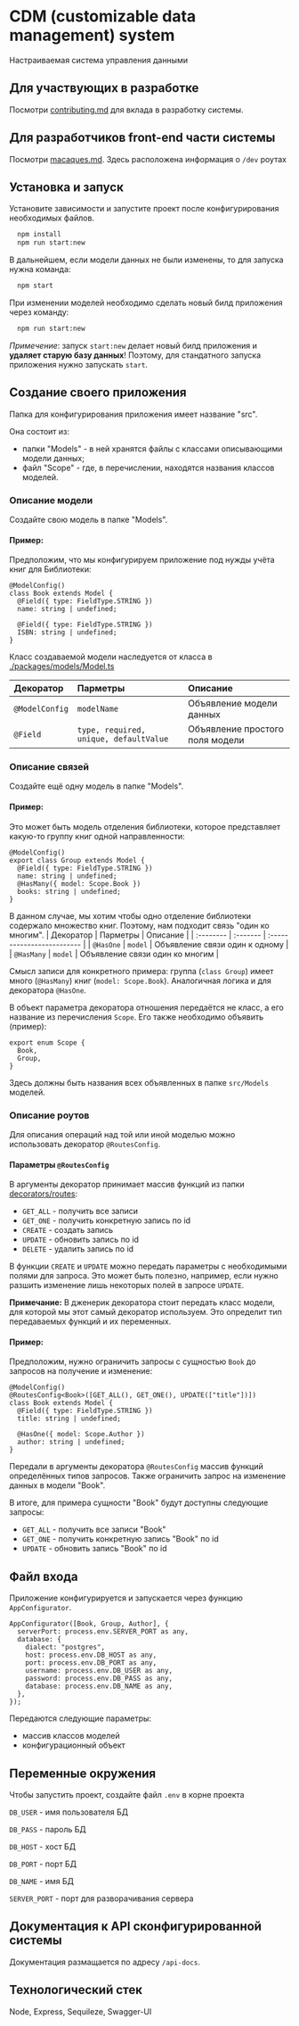 
# CDM (customizable data management) system

Настраиваемая система управления данными

## Для участвующих в разработке

Посмотри [contributing.md](./contributing.md) для вклада в разработку системы.

## Для разработчиков front-end части системы

Посмотри [macaques.md](./macaques.md). Здесь расположена информация о `/dev` роутах

## Установка и запуск

Установите зависимости и запустите проект после конфигурирования необходимых файлов. 

```bash
  npm install
  npm run start:new
```

В дальнейшем, если модели данных не были изменены, то для запуска нужна команда:

```bash
  npm start
```

При изменении моделей необходимо сделать новый билд приложения через команду:

```bash
  npm run start:new
```

*Примечение*: запуск `start:new` делает новый билд приложения и **удаляет старую базу данных**! Поэтому, для стандатного запуска приложения нужно запускать `start`.

## Создание своего приложения

Папка для конфигурирования приложения имеет название "src".

Она состоит из:

- папки "Models" - в ней хранятся файлы с классами описывающими модели данных;
- файл "Scope" - где, в перечислении, находятся названия классов моделей.

### Описание модели
Создайте свою модель в папке "Models". 

#### Пример:
Предположим, что мы конфигурируем приложение под нужды учёта книг для Библиотеки:
```
@ModelConfig()
class Book extends Model {
  @Field({ type: FieldType.STRING })
  name: string | undefined;

  @Field({ type: FieldType.STRING })
  ISBN: string | undefined;
}
```
Класс создаваемой модели наследуется от класса в [./packages/models/Model.ts](./packages/models/Model.ts)

| Декоратор      | Парметры     | Описание                |
| :--------      | :------- | :------------------------- |
| `@ModelConfig` | `modelName` | Объявление модели данных |
| `@Field`       | `type, required, unique, defaultValue` | Объявление простого поля модели  |

### Описание связей
Создайте ещё одну модель в папке "Models".

#### Пример:
Это может быть модель отделения библиотеки, которое представляет какую-то группу книг одной направленности:
```
@ModelConfig()
export class Group extends Model {
  @Field({ type: FieldType.STRING })
  name: string | undefined;
  @HasMany({ model: Scope.Book })
  books: string | undefined;
}
```
В данном случае, мы хотим чтобы одно отделение библиотеки содержало множество книг. Поэтому, нам подходит связь "один ко многим". 
| Декоратор      | Парметры     | Описание                |
| :--------      | :------- | :------------------------- |
| `@HasOne` | `model` | Объявление связи один к одному |
| `@HasMany` | `model` | Объявление связи один ко многим |

Смысл записи для конкретного примера: группа (`class Group`) имеет много (`@HasMany`) книг (`model: Scope.Book`). Аналогичная логика и для декоратора `@HasOne`.

В объект параметра декоратора отношения передаётся не класс, а его название из перечисления `Scope`. Его также необходимо объявить (пример):
```
export enum Scope {
  Book,
  Group,
}
```

Здесь должны быть названия всех объявленных в папке `src/Models` моделей.

### Описание роутов
Для описания операций над той или иной моделью можно использовать декоратор `@RoutesConfig`.

#### Параметры `@RoutesConfig`
В аргументы декоратор принимает массив функций из папки [decorators/routes](./packages/decorators/routes/_constants.ts):
- `GET_ALL` - получить все записи
- `GET_ONE` - получить конкретную запись по id
- `CREATE` - создать запись
- `UPDATE` - обновить запись по id
- `DELETE` - удалить запись по id

В функции `CREATE` и `UPDATE` можно передать параметры с необходимыми полями для запроса. Это может быть полезно, например, если нужно разшить изменение лишь некоторых полей в запросе `UPDATE`.

**Примечание:** В дженерик декоратора стоит передать класс модели, для которой мы этот самый декоратор используем. Это определит тип передаваемых функций и их переменных.

#### Пример:
Предположим, нужно ограничить запросы с сущностью `Book` до запросов на получение и изменение:
```
@ModelConfig()
@RoutesConfig<Book>([GET_ALL(), GET_ONE(), UPDATE(["title"])])
class Book extends Model {
  @Field({ type: FieldType.STRING })
  title: string | undefined;

  @HasOne({ model: Scope.Author })
  author: string | undefined;
}
```
Передали в аргументы декоратора `@RoutesConfig` массив функций определённых типов запросов. Также ограничить запрос на изменение данных в модели "Book".

В итоге, для примера сущности "Book" будут доступны следующие запросы:
- `GET_ALL` - получить все записи "Book"
- `GET_ONE` - получить конкретную запись "Book" по id
- `UPDATE` - обновить запись "Book" по id

## Файл входа
Приложение конфигурируется и запускается через функцию `AppConfigurator`.

```
AppConfigurator([Book, Group, Author], {
  serverPort: process.env.SERVER_PORT as any,
  database: {
    dialect: "postgres",
    host: process.env.DB_HOST as any,
    port: process.env.DB_PORT as any,
    username: process.env.DB_USER as any,
    password: process.env.DB_PASS as any,
    database: process.env.DB_NAME as any,
  },
});

```
Передаются следующие параметры:
- массив классов моделей
- конфигурационный объект

## Переменные окружения

Чтобы запустить проект, создайте файл `.env` в корне проекта

`DB_USER` - имя пользователя БД

`DB_PASS` - пароль БД

`DB_HOST` - хост БД

`DB_PORT` - порт БД

`DB_NAME` - имя БД

`SERVER_PORT` - порт для разворачивания сервера

## Документация к API сконфигурированной системы

Документация размащается по адресу `/api-docs`.

## Технологический стек

Node, Express, Sequileze, Swagger-UI

